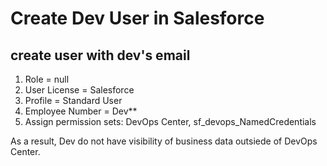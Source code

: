 # Create Dev User in Salesforce


## create user with dev's email 

1. Role = null
2. User License = Salesforce 
3. Profile = Standard User
4. Employee Number = Dev**
5. Assign permission sets: 	DevOps Center, sf_devops_NamedCredentials


As a result, Dev do not have visibility of business data outsiede of DevOps Center.

